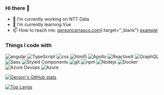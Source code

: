 ### Hi there 👋

<!--
**GersonCarrascoL/GersonCarrascoL** is a ✨ _special_ ✨ repository because its `README.md` (this file) appears on your GitHub profile.
-->
<!-- Here are some ideas to get you started: -->

- 🔭 I’m currently working on NTT Data
- 🌱 I’m currently learning Vue
- 📫 How to reach me: [gersoncarrasco.com](https://www.gersoncarrasco.com/){:target="_blank"}
<a href="https://www.gersoncarrasco.com/" target="_blank">example</a>
<!-- - 👯 I’m looking to collaborate on ... -->
<!-- - 🤔 I’m looking for help with ...-->
<!-- - 💬 Ask me about ... -->
<!-- - 😄 Pronouns: ... -->
<!-- - ⚡ Fun fact: ... -->

<h3>Things I code with</h3>
<p>
  <img alt="angular" src="https://img.shields.io/badge/-Angular-DD0031?style=flat-square&logo=angular&logoColor=white" />
  <img alt="TypeScript" src="https://img.shields.io/badge/-TypeScript-007ACC?style=flat-square&logo=typescript&logoColor=white" />
  <img alt="css" src="https://img.shields.io/badge/-CSS-1572B6?style=flat-square&logo=css3&logoColor=white" />
  <img alt="html5" src="https://img.shields.io/badge/-HTML5-E34F26?style=flat-square&logo=html5&logoColor=white" />
  <img alt="Apollo" src="https://img.shields.io/badge/-Apollo%20GraphQL-311C87?style=flat-square&logo=apollo-graphql&logoColor=white" />
  <img alt="ReactiveX" src="https://img.shields.io/badge/-RxJs-B7178C?style=flat-square&logo=reactivex&logoColor=white" />
  <img alt="GraphQL" src="https://img.shields.io/badge/-GraphQL-E10098?style=flat-square&logo=graphql&logoColor=white" />
  <img alt="Sass" src="https://img.shields.io/badge/-Sass-CC6699?style=flat-square&logo=sass&logoColor=white" />
  <img alt="Styled Components" src="https://img.shields.io/badge/-Styled_Components-db7092?style=flat-square&logo=styled-components&logoColor=white" />
  <img alt="git" src="https://img.shields.io/badge/-Git-F05032?style=flat-square&logo=git&logoColor=white" />
  <img alt="npm" src="https://img.shields.io/badge/-NPM-CB3837?style=flat-square&logo=npm&logoColor=white" />
  <img alt="Nodejs" src="https://img.shields.io/badge/-Nodejs-43853d?style=flat-square&logo=Node.js&logoColor=white" />
  <img alt="Docker" src="https://img.shields.io/badge/-Docker-46a2f1?style=flat-square&logo=docker&logoColor=white" />
  <img alt="Azure Devops" src="https://img.shields.io/badge/-AzureDevops-1572B6?style=flat-square&logo=azuredevops&logoColor=white" />
  <img alt="Azure" src="https://img.shields.io/badge/-Azure-1572B6?style=flat-square&logo=microsoftazure&logoColor=white" />
</p>

[![Gerson's GitHub stats](https://github-readme-stats.vercel.app/api?username=GersonCarrascoL&show_icons=true&theme=tokyonight)](https://github.com/GersonCarrascoL/github-readme-stats)

[![Top Langs](https://github-readme-stats.vercel.app/api/top-langs/?username=GersonCarrascoL&layout=compact)](https://github.com/anuraghazra/github-readme-stats)
